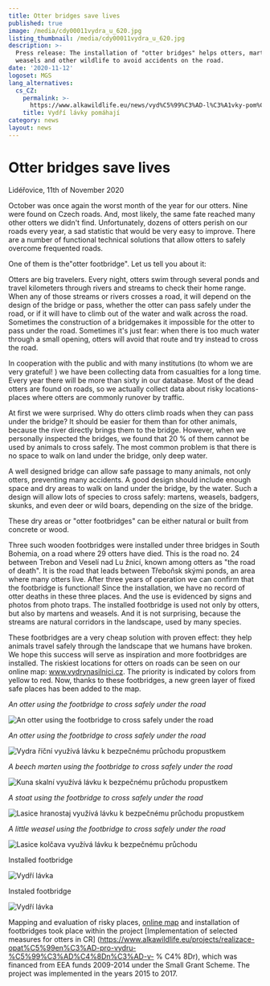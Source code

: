 ```yaml
---
title: Otter bridges save lives
published: true
image: /media/cdy00011vydra_u_620.jpg
listing_thumbnail: /media/cdy00011vydra_u_620.jpg
description: >-
  Press release: The installation of "otter bridges" helps otters, martens,
  weasels and other wildlife to avoid accidents on the road.
date: '2020-11-12'
logoset: MGS
lang_alternatives:
  cs_CZ:
    permalink: >-
      https://www.alkawildlife.eu/news/vyd%C5%99%C3%AD-l%C3%A1vky-pom%C3%A1haj%C3%AD
    title: Vydří lávky pomáhají
category: news
layout: news
---
```

# Otter bridges save lives

Lidéřovice, 11th of November 2020

October was once again the worst month of the year for our otters. Nine were found on Czech roads. And, most likely, the same fate reached many other otters we didn't find.
 Unfortunately, dozens of otters perish on our roads every year, a sad statistic that would be very easy to improve. There are a number of functional technical solutions that allow otters to safely overcome frequented roads.

One of them is the"otter footbridge". Let us tell you about it:

Otters are big travelers. Every night, otters swim through several ponds and travel kilometers through rivers and streams to check their home range. When any of those streams or rivers crosses a road, it will depend on the design of the bridge or pass, whether the otter can pass safely under the road, or if it will have to climb out of the water and walk across the road. Sometimes the construction of a bridgemakes it impossible for the otter to pass under the road. Sometimes it's just fear: when there is too much water through a small opening, otters will avoid that route and try instead to cross the road.

In cooperation with the public and with many institutions (to whom we are very grateful! ) we have been collecting data from casualties for a long time. Every year there will be more than sixty in our database. Most of the dead otters are found on roads, so we actually collect data about risky locations- places where otters are commonly runover by traffic.

At first we were surprised. Why do otters climb roads when they can pass under the bridge? It should be easier for them than for other animals, because the river directly brings them to the bridge. However, when we personally inspected the bridges, we found that 20 % of them cannot be used by animals to cross safely. The most common problem is that there is no space to walk on land under the bridge, only deep water.

A well designed bridge can allow safe passage to many animals, not only otters, preventing many accidents. A good design should include enough space and dry areas to walk on land under the bridge, by the water. Such a design will allow lots of species to cross safely: martens, weasels, badgers, skunks, and even deer or wild boars, depending on the size of the bridge.

These dry areas or "otter footbridges" can be either natural or built from concrete or wood.

Three such wooden footbridges were installed under three bridges in South Bohemia, on a road where 29 otters have died. This is the road no. 24 between Trebon and Veselí nad Lu žnicí, known among otters as "the road of death". It is the road that leads between Třeboňsk skými ponds, an area where many otters live. After three years of operation we can confirm that the footbridge is functional! Since the installation, we have no record of otter deaths in these three places. And the use is evidenced by signs and photos from photo traps. The installed footbridge is used not only by otters, but also by martens and weasels. And it is not surprising, because the streams are natural corridors in the landscape, used by many species.

These footbridges are a very cheap solution with proven effect: they help animals travel safely through the landscape that we humans have broken. We hope this success will serve as inspiration and more footbridges are installed. The riskiest locations for otters on roads can be seen on our online map: www.vydrynasilnici.cz. The priority is indicated by colors from yellow to red. Now, thanks to these footbridges, a new green layer of fixed safe places has been added to the map.

_An otter using the footbridge to cross safely under the road_

![An otter using the footbridge to cross safely under the road](/media/cdy00037vydra_u_620.jpg "Vydří lávka s vydrou")

_An otter using the footbridge to cross safely under the road_

![Vydra říční využívá lávku k bezpečnému průchodu propustkem](/media/dscf0013vydra_u_620.jpg "Vydří lávka s vydrou")

_A beech marten using the footbridge to cross safely under the road_

![Kuna skalní využívá lávku k bezpečnému průchodu propustkem](/media/cdy00002_620.jpg "Vydří lávka s kunou")

_A stoat using the footbridge to cross safely under the road_ 

![Lasice hranostaj využívá lávku k bezpečnému průchodu propustkem ](/media/cdy00009_u_620.jpg "Vydří lávka s lasičkou")

_A little weasel using the footbridge to cross safely under the road_ 

![Lasice kolčava využívá lávku k bezpečnému průchodu ](/media/lávka_lasice-kolcava_620.jpg "Vydří lávka s lasičkou")

Installed footbridge

![Vydří lávka](/media/dscn0804_620.jpg "Vydří lávka")

Instaled footbridge

![Vydří lávka](/media/img_1165_620.jpg "vydří lávka")

Mapping and evaluation of risky places, [online map](http://www.vydrynasilnici.cz/cs?layers=35,42,41,40,94) and installation of footbridges took place within the project \[Implementation of selected measures for otters in CR] (https://www.alkawildlife.eu/projects/realizace-opat%C5%99en%C3%AD-pro-vydru-%C5%99%C3%AD%C4%8Dn%C3%AD-v- % C4% 8Dr), which was financed from EEA funds 2009-2014 under the Small Grant Scheme. The project was implemented in the years 2015 to 2017.
